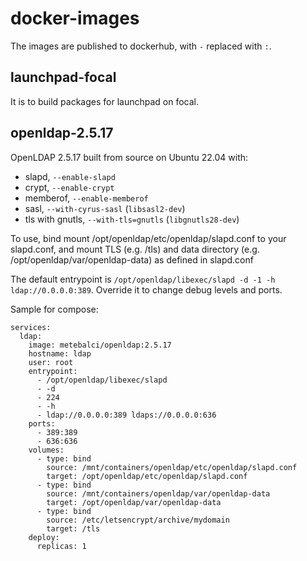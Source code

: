 
# docker-images

The images are published to dockerhub, with `-` replaced with `:`.

## launchpad-focal

It is to build packages for launchpad on focal.

## openldap-2.5.17

OpenLDAP 2.5.17 built from source on Ubuntu 22.04 with:

- slapd, `--enable-slapd`
- crypt, `--enable-crypt`
- memberof, `--enable-memberof`
- sasl, `--with-cyrus-sasl` (`libsasl2-dev`)
- tls with gnutls, `--with-tls=gnutls` (`libgnutls28-dev`)

To use, bind mount /opt/openldap/etc/openldap/slapd.conf to your slapd.conf, and mount TLS (e.g. /tls) and data directory (e.g. /opt/openldap/var/openldap-data) as defined in slapd.conf

The default entrypoint is `/opt/openldap/libexec/slapd -d -1 -h ldap://0.0.0.0:389`. Override it to change debug levels and ports.

Sample for compose:

```
services:
  ldap:
    image: metebalci/openldap:2.5.17
    hostname: ldap
    user: root    
    entrypoint:
      - /opt/openldap/libexec/slapd
      - -d
      - 224
      - -h
      - ldap://0.0.0.0:389 ldaps://0.0.0.0:636
    ports:
      - 389:389
      - 636:636
    volumes:
      - type: bind
        source: /mnt/containers/openldap/etc/openldap/slapd.conf
        target: /opt/openldap/etc/openldap/slapd.conf
      - type: bind
        source: /mnt/containers/openldap/var/openldap-data
        target: /opt/openldap/var/openldap-data
      - type: bind
        source: /etc/letsencrypt/archive/mydomain
        target: /tls
    deploy:
      replicas: 1
```
